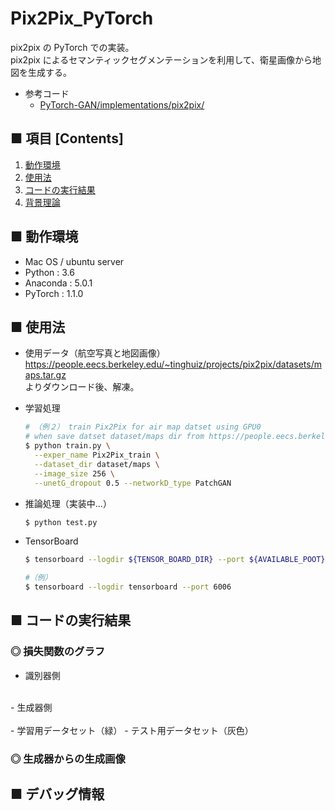 # Pix2Pix_PyTorch
pix2pix の PyTorch での実装。<br>
pix2pix によるセマンティックセグメンテーションを利用して、衛星画像から地図を生成する。<br>

- 参考コード
    - [PyTorch-GAN/implementations/pix2pix/](https://github.com/eriklindernoren/PyTorch-GAN/tree/master/implementations/pix2pix)

## ■ 項目 [Contents]
1. [動作環境](#動作環境)
1. [使用法](#使用法)
1. [コードの実行結果](#コードの実行結果)
1. [背景理論](https://github.com/Yagami360/My_NoteBook/blob/master/%E6%83%85%E5%A0%B1%E5%B7%A5%E5%AD%A6/%E6%83%85%E5%A0%B1%E5%B7%A5%E5%AD%A6_%E6%A9%9F%E6%A2%B0%E5%AD%A6%E7%BF%92_%E7%94%9F%E6%88%90%E3%83%A2%E3%83%87%E3%83%AB.md#pix2pix)


## ■ 動作環境

- Mac OS / ubuntu server
- Python : 3.6
- Anaconda : 5.0.1
- PyTorch : 1.1.0

## ■ 使用法

- 使用データ（航空写真と地図画像）<br>
  https://people.eecs.berkeley.edu/~tinghuiz/projects/pix2pix/datasets/maps.tar.gz<br>
  よりダウンロード後、解凍。

- 学習処理
  ```sh
  # （例２） train Pix2Pix for air map datset using GPU0
  # when save datset dataset/maps dir from https://people.eecs.berkeley.edu/~tinghuiz/projects/pix2pix/datasets/maps.tar.gz
  $ python train.py \
    --exper_name Pix2Pix_train \
    --dataset_dir dataset/maps \
    --image_size 256 \
    --unetG_dropout 0.5 --networkD_type PatchGAN
  ```

- 推論処理（実装中...）
  ```sh
  $ python test.py
  ```

- TensorBoard
  ```sh
  $ tensorboard --logdir ${TENSOR_BOARD_DIR} --port ${AVAILABLE_POOT}
  ```

  ```sh
  #（例）
  $ tensorboard --logdir tensorboard --port 6006
  ```

<a id="コードの実行結果"></a>

## ■ コードの実行結果

### ◎ 損失関数のグラフ

- 識別器側<br>
<br>
- 生成器側<br>
<br>
  - 学習用データセット（緑）
  - テスト用データセット（灰色）

### ◎ 生成器からの生成画像


## ■ デバッグ情報
